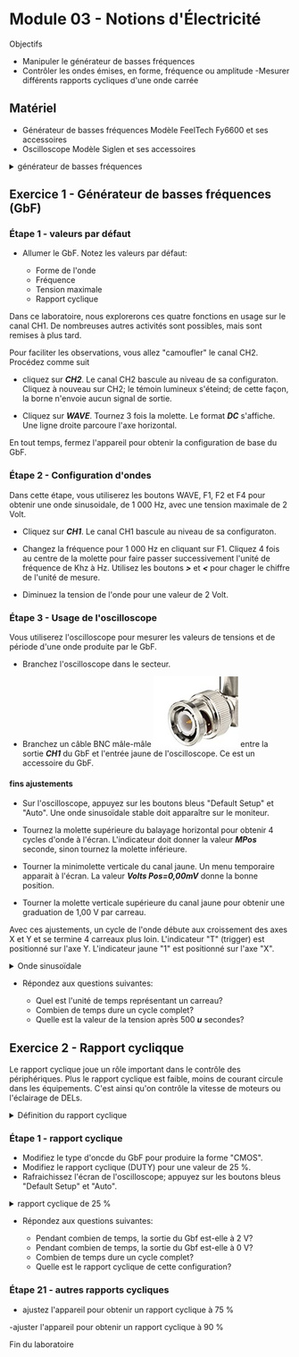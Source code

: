 # Module 03 - Notions d'Électricité

Objectifs

- Manipuler le générateur de basses fréquences
- Contrôler les ondes émises, en forme, fréquence ou amplitude
-Mesurer différents rapports cycliques d'une onde carrée

## Matériel

- Générateur de basses fréquences Modèle FeelTech Fy6600 et ses accessoires
- Oscilloscope Modèle Siglen et ses accessoires

<details>
    <summary>générateur de basses fréquences</summary>

![gbf](img/gbfControles.jpg)

</details>

## Exercice 1 - Générateur de basses fréquences (GbF)

### Étape 1 -  valeurs par défaut  

- Allumer le GbF. Notez les valeurs par défaut:

    * Forme de l'onde
    * Fréquence
    * Tension maximale
    * Rapport cyclique

Dans ce laboratoire, nous explorerons ces quatre fonctions en usage sur le canal CH1. De nombreuses autres activités sont possibles, mais sont remises à plus tard.

Pour faciliter les observations, vous allez "camoufler" le canal CH2. Procédez comme suit

- cliquez sur **_CH2_**. Le canal CH2 bascule au niveau de sa configuraton. Cliquez à nouveau sur CH2; le témoin lumineux s'éteind; de cette façon, la borne n'envoie aucun signal de sortie.

- Cliquez sur **_WAVE_**. Tournez 3 fois la molette. Le format **_DC_** s'affiche. Une ligne droite parcoure l'axe horizontal.

En tout temps, fermez l'appareil pour obtenir la configuration de base du GbF.

### Étape 2 -  Configuration d'ondes

Dans cette étape, vous utiliserez les boutons WAVE, F1, F2 et F4 pour obtenir une onde sinusoidale, de 1 000 Hz, avec une tension maximale de 2 Volt.

- Cliquez sur **_CH1_**. Le canal CH1 bascule au niveau de sa configuraton.

- Changez la fréquence pour 1 000 Hz en cliquant sur F1. Cliquez 4 fois au centre de la molette pour faire passer successivement l'unité de fréquence de Khz à Hz. Utilisez les boutons **_>_** et **_<_** pour chager le chiffre de l'unité de mesure.

- Diminuez la tension de l'onde pour une valeur de 2 Volt.  

### Étape 3 -  Usage de l'oscilloscope

Vous utiliserez l'oscilloscope pour mesurer les valeurs de tensions et de période d'une onde produite par le GbF.

- Branchez l'oscilloscope dans le secteur.

- Branchez un câble BNC mâle-mâle ![conncteurBnc](img/connecteurBNC.png) entre la sortie **_CH1_** du GbF et l'entrée jaune de l'oscilloscope. Ce est un accessoire du GbF.

####  fins ajustements 

- Sur l'oscilloscope, appuyez sur les boutons bleus "Default Setup" et  "Auto". Une onde sinusoïdale stable doit apparaître sur le moniteur.

- Tournez la molette supérieure du balayage horizontal pour obtenir 4 cycles d'onde à l'écran. L'indicateur  doit donner la valeur **_MPos_** seconde, sinon tournez la molette inférieure. 

- Tourner la minimolette verticale du canal jaune. Un menu temporaire apparait à l'écran. La valeur  **_Volts Pos=0,00mV_** donne la bonne position.

- Tourner la molette verticale supérieure du canal jaune pour obtenir une graduation de 1,00 V par carreau.

Avec ces ajustements, un cycle de l'onde débute aux croissement des axes X et Y et se termine 4 carreaux plus loin. L'indicateur "T" (trigger) est positionné sur l'axe Y. L'indicateur jaune "1" est positionné sur l'axe "X".

<details>
    <summary>Onde sinusoïdale</summary>
 
![conncteurBnc](img/SinusBase.png) 
png)

</details>
 
- Répondez aux questions suivantes:

    * Quel est l'unité de temps représentant un carreau?
    * Combien de temps dure un cycle complet?
    * Quelle est la valeur de la tension après 500 **_u_** secondes?

## Exercice 2 - Rapport cycliqque

Le rapport cyclique joue un rôle important dans le contrôle des périphériques. Plus le rapport cyclique est faible, moins de courant  circule dans les équipements. C'est ainsi qu'on contrôle la vitesse de moteurs ou l'éclairage de DELs.

<details>
    <summary>Définition du rapport cyclique</summary>
 
![conncteurBnc](img/rapportCyclique.png) 
png)

</details>

### Étape 1 -  rapport cyclique

- Modifiez le type  d'oncde du GbF pour produire la forme "CMOS".
- Modifiez le rapport cyclique (DUTY) pour une valeur de 25 %.
- Rafraichissez l'écran de l'oscilloscope; appuyez sur les boutons bleus "Default Setup" et  "Auto". 

<details>
    <summary>rapport cyclique de 25 %</summary>

![PWM25%](img/PWM25PourCent.png) 

</details>
  
- Répondez aux questions suivantes:

    * Pendant combien de temps, la sortie du Gbf est-elle à 2 V?
    * Pendant combien de temps, la sortie du Gbf est-elle à 0 V?
    * Combien de temps dure un cycle complet?
    * Quelle est le rapport cyclique de cette configuration?
   
### Étape 21 -  autres rapports cycliques

- ajustez l'appareil pour obtenir un rapport cyclique à 75 %

-ajuster l'appareil pour obtenir un rapport cyclique à 90 %

Fin du laboratoire
